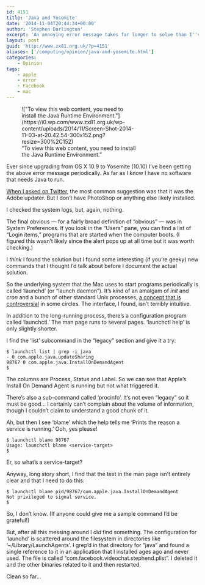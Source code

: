```yaml
---
id: 4151
title: 'Java and Yosemite'
date: '2014-11-04T20:44:34+00:00'
author: 'Stephen Darlington'
excerpt: 'An annoying error message takes far longer to solve than I''ve have liked...'
layout: post
guid: 'http://www.zx81.org.uk/?p=4151'
aliases: ['/computing/opinion/java-and-yosemite.html']
categories:
    - Opinion
tags:
    - apple
    - error
    - Facebook
    - mac
---
```


<figure aria-describedby="caption-attachment-4152" class="wp-caption aligncenter" id="attachment_4152" style="width: 300px">!["To view this web content, you need to install the Java Runtime Environment."](https://i0.wp.com/www.zx81.org.uk/wp-content/uploads/2014/11/Screen-Shot-2014-11-03-at-20.42.54-300x152.png?resize=300%2C152)<figcaption class="wp-caption-text" id="caption-attachment-4152">“To view this web content, you need to install the Java Runtime Environment.”</figcaption></figure>

Ever since upgrading from OS X 10.9 to Yosemite (10.10) I’ve been getting the above error message periodically. As far as I know I have no software that needs Java to run.

[When I asked on Twitter](https://twitter.com/sdarlington/status/524830897783455744/photo/1), the most common suggestion was that it was the Adobe updater. But I don’t have PhotoShop or anything else likely installed.

I checked the system logs, but, again, nothing.

The final obvious — for a fairly broad definition of “obvious” — was in System Preferences. If you look in the “Users” pane, you can find a list of “Login items,” programs that are started when the computer boots. (I figured this wasn’t likely since the alert pops up at all time but it was worth checking.)

I *think* I found the solution but I found some interesting (if you’re geeky) new commands that I thought I’d talk about before I document the actual solution.

So the underlying system that the Mac uses to start programs periodically is called ‘launchd’ (or “launch daemon”). It’s kind of an amalgam of *init* and *cron* and a bunch of other standard Unix processes, [a concept that is controversial](http://boycottsystemd.org) in some circles. The interface, I found, isn’t terribly intuitive.

In addition to the long-running process, there’s a configuration program called ‘launchctl.’ The man page runs to several pages. ‘launchctl help’ is only slightly shorter.

I find the ‘list’ subcommand in the “legacy” section and give it a try:

```
$ launchctl list | grep -i java
- 0 com.apple.java.updateSharing
98767 0 com.apple.java.InstallOnDemandAgent
$
```

The columns are Process, Status and Label. So we can see that Apple’s Install On Demand Agent is running but not what triggered it.

There’s also a sub-command called ‘procinfo’. It’s not even “legacy” so it must be good… I certainly can’t complain about the volume of information, though I couldn’t claim to understand a good chunk of it.

Ah, but then I see ‘blame’ which the help tells me ‘Prints the reason a service is running.’ Ooh, yes please!

```
$ launchctl blame 98767
Usage: launchctl blame <service-target>
$
```

Er, so what’s a service-target?

Anyway, long story short, I find that the text in the man page isn’t entirely clear and that I need to do this:

```
$ launchctl blame pid/98767/com.apple.java.InstallOnDemandAgent
Not privileged to signal service.
$
```

So, I don’t know. (If anyone could give me a sample command I’d be grateful!)

But, after all this messing around I *did* find something. The configuration for ‘launchd’ is scattered around the filesystem in directories like ‘~/Library/LaunchAgents’. I grep’d in that directory for “java” and found a single reference to it in an application that I installed ages ago and never used. The file is called “com.facebook.videochat.stephend.plist”. I deleted it and the other binaries related to it and then restarted.

Clean so far…